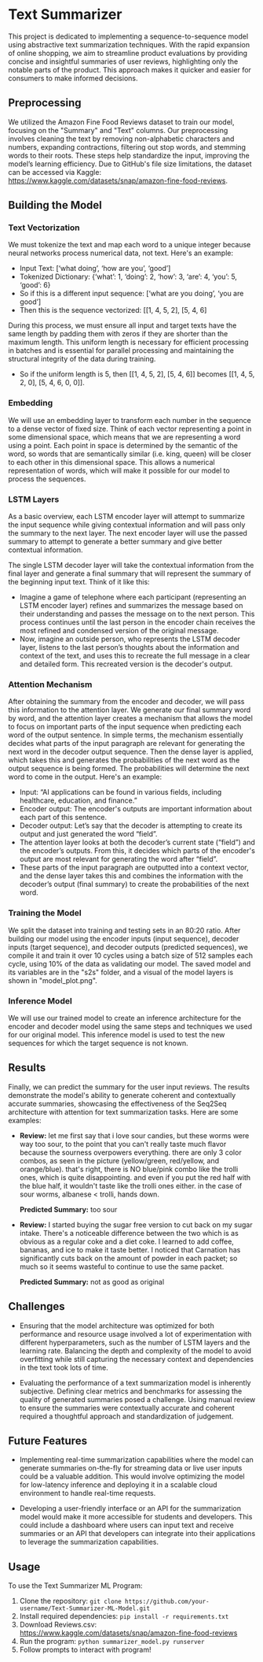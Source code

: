# Text Summarizer
This project is dedicated to implementing a sequence-to-sequence model using abstractive text summarization techniques. With the rapid expansion of online shopping, we aim to streamline product evaluations by providing concise and insightful summaries of user reviews, highlighting only the notable parts of the product. This approach makes it quicker and easier for consumers to make informed decisions.




## Preprocessing
We utilized the Amazon Fine Food Reviews dataset to train our model, focusing on the "Summary" and "Text" columns. Our preprocessing involves cleaning the text by removing non-alphabetic characters and numbers, expanding contractions, filtering out stop words, and stemming words to their roots. These steps help standardize the input, improving the model’s learning efficiency. Due to GitHub's file size limitations, the dataset can be accessed via Kaggle: https://www.kaggle.com/datasets/snap/amazon-fine-food-reviews.




## Building the Model
### Text Vectorization
We must tokenize the text and map each word to a unique integer because neural networks process numerical data, not text. Here's an example:

- Input Text: [‘what doing’, ‘how are you’, ‘good’]
- Tokenized Dictionary: {‘what’: 1, ‘doing’: 2, ‘how’: 3, ‘are’: 4, ‘you’: 5, ‘good’: 6}
- So if this is a different input sequence: [‘what are you doing’, ‘you are good’]
- Then this is the sequence vectorized: [[1, 4, 5, 2], [5, 4, 6]

During this process, we must ensure all input and target texts have the same length by padding them with zeros if they are shorter than the maximum length. This uniform length is necessary for efficient processing in batches and is essential for parallel processing and maintaining the structural integrity of the data during training.

- So if the uniform length is 5, then [[1, 4, 5, 2], [5, 4, 6]] becomes [[1, 4, 5, 2, 0], [5, 4, 6, 0, 0]].

### Embedding
We will use an embedding layer to transform each number in the sequence to a dense vector of fixed size. Think of each vector representing a point in some dimensional space, which means that we are representing a word using a point. Each point in space is determined by the semantic of the word, so words that are semantically similar (i.e. king, queen) will be closer to each other in this dimensional space. This allows a numerical representation of words, which will make it possible for our model to process the sequences.

### LSTM Layers
As a basic overview, each LSTM encoder layer will attempt to summarize the input sequence while giving contextual information and will pass only the summary to the next layer. The next encoder layer will use the passed summary to attempt to generate a better summary and give better contextual information.

The single LSTM decoder layer will take the contextual information from the final layer and generate a final summary that will represent the summary of the beginning input text. Think of it like this:

- Imagine a game of telephone where each participant (representing an LSTM encoder layer) refines and summarizes the message based on their understanding and passes the message on to the next person. This process continues until the last person in the encoder chain receives the most refined and condensed version of the original message.
- Now, imagine an outside person, who represents the LSTM decoder layer, listens to the last person’s thoughts about the information and context of the text, and uses this to recreate the full message in a clear and detailed form. This recreated version is the decoder's output.

### Attention Mechanism
After obtaining the summary from the encoder and decoder, we will pass this information to the attention layer. We generate our final summary word by word, and the attention layer creates a mechanism that allows the model to focus on important parts of the input sequence when predicting each word of the output sentence. In simple terms, the mechanism essentially decides what parts of the input paragraph are relevant for generating the next word in the decoder output sequence. Then the dense layer is applied, which takes this and generates the probabilities of the next word as the output sequence is being formed. The probabilities will determine the next word to come in the output. Here's an example:

- Input: “AI applications can be found in various fields, including healthcare, education, and finance.”
- Encoder output: The encoder's outputs are important information about each part of this sentence.
- Decoder output: Let’s say that the decoder is attempting to create its output and just generated the word “field”.
- The attention layer looks at both the decoder’s current state (“field”) and the encoder’s outputs. From this, it decides which parts of the encoder's output are most relevant for generating the word after “field”.
- These parts of the input paragraph are outputted into a context vector, and the dense layer takes this and combines the information with the decoder’s output (final summary) to create the probabilities of the next word.

### Training the Model
We split the dataset into training and testing sets in an 80:20 ratio. After building our model using the encoder inputs (input sequence), decoder inputs (target sequence), and decoder outputs (predicted sequences), we compile it and train it over 10 cycles using a batch size of 512 samples each cycle, using 10% of the data as validating our model. The saved model and its variables are in the "s2s" folder, and a visual of the model layers is shown in "model_plot.png".

### Inference Model
We will use our trained model to create an inference architecture for the encoder and decoder model using the same steps and techniques we used for our original model. This inference model is used to test the new sequences for which the target sequence is not known.




## Results
Finally, we can predict the summary for the user input reviews. The results demonstrate the model's ability to generate coherent and contextually accurate summaries, showcasing the effectiveness of the Seq2Seq architecture with attention for text summarization tasks. Here are some examples:

- **Review:** let me first say that i love sour candies, but these worms were way too sour, to the point that you can't really taste much flavor because the sourness overpowers everything. there are only 3 color combos, as seen in the picture (yellow/green, red/yellow, and orange/blue). that's right, there is NO blue/pink combo like the trolli ones, which is quite disappointing.  and even if you put the red half with the blue half, it wouldn't taste like the trolli ones either. in the case of sour worms, albanese &lt; trolli, hands down.

  **Predicted Summary:** too sour

- **Review:** I started buying the sugar free version to cut back on my sugar intake. There's a noticeable difference between the two which is as obvious as a regular coke and a diet coke. I learned to add coffee, bananas, and ice to make it taste better. I noticed that Carnation has significantly cuts back on the amount of powder in each packet; so much so it seems wasteful to continue to use the same packet.

  **Predicted Summary:** not as good as original




## Challenges
- Ensuring that the model architecture was optimized for both performance and resource usage involved a lot of experimentation with different hyperparameters, such as the number of LSTM layers and the learning rate. Balancing the depth and complexity of the model to avoid overfitting while still capturing the necessary context and dependencies in the text took lots of time.
  
- Evaluating the performance of a text summarization model is inherently subjective. Defining clear metrics and benchmarks for assessing the quality of generated summaries posed a challenge. Using manual review to ensure the summaries were contextually accurate and coherent required a thoughtful approach and standardization of judgement.




## Future Features
- Implementing real-time summarization capabilities where the model can generate summaries on-the-fly for streaming data or live user inputs could be a valuable addition. This would involve optimizing the model for low-latency inference and deploying it in a scalable cloud environment to handle real-time requests.
  
- Developing a user-friendly interface or an API for the summarization model would make it more accessible for students and developers. This could include a dashboard where users can input text and receive summaries or an API that developers can integrate into their applications to leverage the summarization capabilities.




## Usage
To use the Text Summarizer ML Program:
1. Clone the repository: `git clone https://github.com/your-username/Text-Summarizer-ML-Model.git`
2. Install required dependencies: `pip install -r requirements.txt`
3. Download Reviews.csv: https://www.kaggle.com/datasets/snap/amazon-fine-food-reviews
4. Run the program: `python summarizer_model.py runserver`
5. Follow prompts to interact with program!
